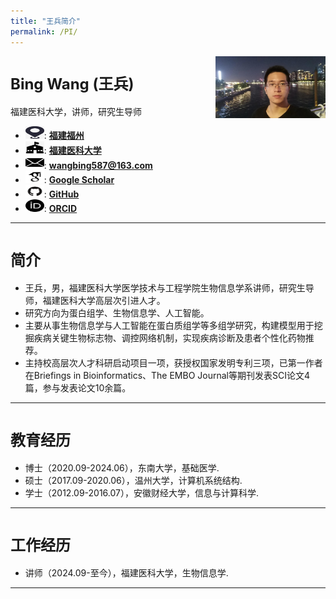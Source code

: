 ```yaml
---
title: "王兵简介"
permalink: /PI/
---
```


<img src="../images/PI/wangbing_guangzhou.jpg" class="img-responsive" width="35%" style="float: right" />

# <font size="5">Bing Wang (王兵)</font>
福建医科大学，讲师，研究生导师
- <img src="../images/logo/location.jpg" style="width: 30px; height: 20px;">: **[福建福州](https://j.map.baidu.com/1f/2H)**
- <img src="../images/logo/school.jpg" style="width: 30px; height: 20px;">: **[福建医科大学](https://www.fjmu.edu.cn)**
- <img src="../images/logo/email.jpg" style="width: 30px; height: 20px;">: **[wangbing587@163.com](mailto:wangbing587@163.com)**
- <img src="../images/logo/google.jpg" style="width: 30px; height: 20px;">: **[Google Scholar](https://scholar.google.com/citations?user=V4h6i_cAAAAJ&hl=zh-CN)**
- <img src="../images/logo/github.jpg" style="width: 30px; height: 20px;">: **[GitHub](https://github.com/wangbing587)**
- <img src="../images/logo/ORCID.jpg" style="width: 30px; height: 20px;">: **[ORCID](https://orcid.org/0000-0003-0684-2789)**
<hr />

# <font size="5">简介</font>
- 王兵，男，福建医科大学医学技术与工程学院生物信息学系讲师，研究生导师，福建医科大学高层次引进人才。
- 研究方向为蛋白组学、生物信息学、人工智能。
- 主要从事生物信息学与人工智能在蛋白质组学等多组学研究，构建模型用于挖掘疾病关键生物标志物、调控网络机制，实现疾病诊断及患者个性化药物推荐。
- 主持校高层次人才科研启动项目一项，获授权国家发明专利三项，已第一作者在Briefings in Bioinformatics、The EMBO Journal等期刊发表SCI论文4篇，参与发表论文10余篇。
<hr />

# <font size="5">教育经历</font>
- 博士（2020.09-2024.06），东南大学，基础医学.
- 硕士（2017.09-2020.06），温州大学，计算机系统结构.
- 学士（2012.09-2016.07），安徽财经大学，信息与计算科学.
<hr />

# <font size="5">工作经历</font>
- 讲师（2024.09-至今），福建医科大学，生物信息学.
<hr />





